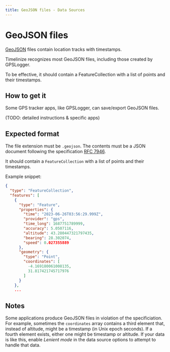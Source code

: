 ```yaml
---
title: GeoJSON files - Data Sources
---
```


GeoJSON files
=============

[GeoJSON](https://geojson.org/) files contain location tracks with timestamps.

Timelinize recognizes most GeoJSON files, including those created by GPSLogger.

To be effective, it should contain a FeatureCollection with a list of points and their timestamps.


How to get it
-------------

Some GPS tracker apps, like GPSLogger, can save/export GeoJSON files.

(TODO: detailed instructions & specific apps)


Expected format
---------------

The file extension must be `.geojson`. The contents must be a JSON document following the specification [RFC 7946](https://datatracker.ietf.org/doc/html/rfc7946).

It should contain a `FeatureCollection` with a list of points and their timestamps.

Example snippet:

```json
{
  "type": "FeatureCollection",
  "features": [
    {
      "type": "Feature",
      "properties": {
        "time": "2023-06-26T03:56:29.999Z",
        "provider": "gps",
        "time_long": 1687751789999,
        "accuracy": 5.0507116,
        "altitude": 43.280447321797435,
        "bearing": 28.302074,
        "speed": 0.027355889
      },
      "geometry": {
        "type": "Point",
        "coordinates": [
          -4.169180061008135,
          31.817421745717976
        ]
      }
    },
    ...
```

Notes
-----

Some applications produce GeoJSON files in violation of the specificiation. For example, sometimes the `coordinates` array contains a third element that, instead of altitude, might be a timestamp (in Unix epoch seconds). If a fourth element exists, either one might be timestamp or altitude. If your data is like this, enable _Lenient mode_ in the data source options to attempt to handle that data.